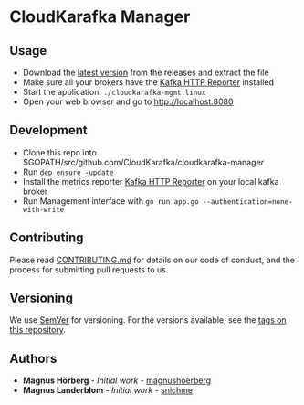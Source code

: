 # CloudKarafka Manager

## Usage

* Download the [latest version](https://github.com/CloudKarafka/cloudkarafka-manager/releases/latest) from the releases and extract the file
* Make sure all your brokers have the [Kafka HTTP Reporter](https://github.com/CloudKarafka/KafkaHttpReporter) installed
* Start the application: `./cloudkarafka-mgmt.linux`
* Open your web browser and go to [http://localhost:8080](http://localhost:8080)

## Development

* Clone this repo into $GOPATH/src/github.com/CloudKarafka/cloudkarafka-manager
* Run `dep ensure -update`
* Install the metrics reporter [Kafka HTTP Reporter](https://github.com/CloudKarafka/KafkaHttpReporter) on your local kafka broker
* Run Management interface with `go run app.go --authentication=none-with-write`

## Contributing

Please read [CONTRIBUTING.md](CONTRIBUTING.md) for details on our code of conduct, and the process for submitting pull requests to us.

## Versioning

We use [SemVer](http://semver.org/) for versioning. For the versions available, see the [tags on this repository](https://github.com/CloudKarafka/cloudkarafka-manager/tags).

## Authors

* **Magnus Hörberg** - *Initial work* - [magnushoerberg](https://github.com/magnushoerberg)
* **Magnus Landerblom** - *Initial work* - [snichme](https://github.com/snichme)
